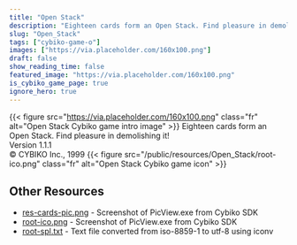 ```yaml
---
title: "Open Stack"
description: "Eighteen cards form an Open Stack. Find pleasure in demolishing it! Version 1.1.1 © CYBIKO Inc., 1999 "
slug: "Open_Stack"
tags: ["cybiko-game-o"]
images: ["https://via.placeholder.com/160x100.png"]
draft: false
show_reading_time: false
featured_image: "https://via.placeholder.com/160x100.png"
is_cybiko_game_page: true
ignore_hero: true
---
```

{{< figure src="https://via.placeholder.com/160x100.png" class="fr" alt="Open Stack Cybiko game intro image" >}}
Eighteen cards form an Open Stack. Find pleasure in demolishing it! \
Version 1.1.1 \
© CYBIKO Inc., 1999 {{< figure src="/public/resources/Open_Stack/root-ico.png" class="fr" alt="Open Stack Cybiko game icon" >}}

## Other Resources
* [res-cards-pic.png](/public/resources/Open_Stack/res-cards-pic.png) - Screenshot of PicView.exe from Cybiko SDK
* [root-ico.png](/public/resources/Open_Stack/root-ico.png) - Screenshot of PicView.exe from Cybiko SDK
* [root-spl.txt](/public/resources/Open_Stack/root-spl.txt) - Text file converted from iso-8859-1 to utf-8 using iconv
